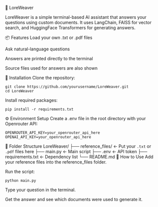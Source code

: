 🧵 LoreWeaver

LoreWeaver is a simple terminal-based AI assistant that answers your questions using custom documents. It uses LangChain, FAISS for vector search, and HuggingFace Transformers for generating answers.

📦 Features
Load your own .txt or .pdf files

Ask natural-language questions

Answers are printed directly to the terminal

Source files used for answers are also shown

🚀 Installation
Clone the repository:


```
git clone https://github.com/yourusername/LoreWeaver.git
cd LoreWeaver
```

Install required packages:

```
pip install -r requirements.txt 
```

⚙️ Environment Setup
Create a .env file in the root directory with your Openrouter API:
```
OPENROUTER_API_KEY=your_openrouter_api_here
OPENAI_API_KEY=your_openrouter_api_here
```

📂 Folder Structure
LoreWeaver/
├── reference_files/        ← Put your `.txt` or `.pdf` files here
├── main.py                 ← Main script
├── .env                    ← API token
├── requirements.txt        ← Dependency list
└── README.md
🧠 How to Use
Add your reference files into the reference_files folder.

Run the script:

```
python main.py
```

Type your question in the terminal.

Get the answer and see which documents were used to generate it.
